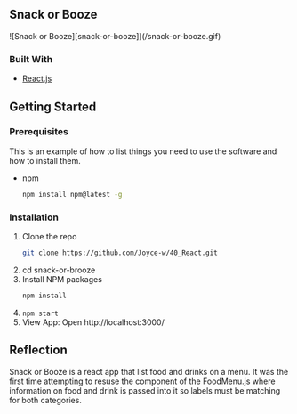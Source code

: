 
<!-- ABOUT THE PROJECT -->
## Snack or Booze 


![Snack or Booze][snack-or-booze]](/snack-or-booze.gif)




### Built With
* [React.js](https://reactjs.org/)


<!-- GETTING STARTED -->
## Getting Started

### Prerequisites

This is an example of how to list things you need to use the software and how to install them.
* npm
  ```sh
  npm install npm@latest -g
  ```

### Installation

1. Clone the repo
   ```sh
   git clone https://github.com/Joyce-w/40_React.git
   ```
2. cd snack-or-brooze
3. Install NPM packages
   ```sh
   npm install
   ```
4. ```npm start```
5. View App: Open http://localhost:3000/
 

## Reflection 
Snack or Booze is a react app that list food and drinks on a menu. 
It was the first time attempting to resuse the component of the FoodMenu.js where information on food and drink is passed into it so labels must be matching for both categories. 
